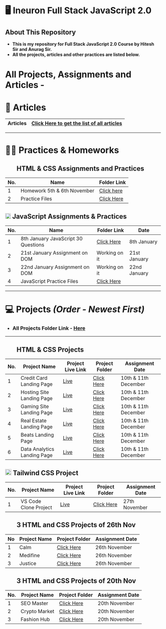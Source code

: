 # 🖥️ Ineuron Full Stack JavaScript 2.0


## About This Repository
- **This is my repository for Full Stack JavaScript 2.0 Course by Hitesh Sir and Anurag Sir.**
- **All the projects, articles and other practices are listed below.**

# All Projects, Assignments and Articles -

# 📝 Articles
| **Articles** 	| [Click Here to get the list of all articles](./All%20Articles/README.md) 	|
|----------	|--------------------------------------------------------------------------	|

<hr>

# 👨‍💻 Practices & Homeworks

## <img height="16px" src="https://www.w3.org/html/logo/badge/html5-badge-h-solo.png"><img height="16px" src="https://user-images.githubusercontent.com/110087385/210600757-c5cd4168-1913-4cb9-8c09-1d43f9a7565b.png"> HTML & CSS Assignments and Practices

| No. 	| **Name**                    	| **Folder Link**                                   	            |
|-----	|-----------------------------	|---------------------------------------------------------------	|
| 1   	| Homework 5th & 6th November 	| [Click here](./Assignments/5th%20%26%206th%20Nov%20homework/) 	|
| 2   	| Practice Files              	| [Click Here](./Other%20Practices/HTML%20%26%20CSS%20Practice/)  	|

## <img height="18px" src="https://user-images.githubusercontent.com/110087385/214230548-73bce776-1fc4-4373-bca2-29b1213e0062.jpg"> JavaScript Assignments & Practices

| No. 	| **Name**                            	| **Folder Link**                                                                            	| **Date**     	|
|-----	|-------------------------------------	|--------------------------------------------------------------------------------------------	|--------------	|
| 1   	| 8th January JavaScript 30 Questions 	| [Click Here](./Assignments/JavaScript%20Assignments/8th%20Jan%20JavaScript%20Assignments/) 	| 8th January 
| 2   	| 21st January Assignment on DOM      	| Working on it                                            	| 21st January 	|
| 3   	| 22nd January Assignment on DOM      	| Working on it                                            	| 22nd January 	|
| 4   	| JavaScript Practice Files           	| [Click Here](./Other%20Practices/JavaScript%20Practice/) 	|              	|

<hr>

# 💻 Projects *(Order - Newest First)*
- ### All Projects Folder Link - [Here](./All%20Projects/)
<hr>

## <img height="16px" src="https://www.w3.org/html/logo/badge/html5-badge-h-solo.png"><img height="16px" src="https://user-images.githubusercontent.com/110087385/210600757-c5cd4168-1913-4cb9-8c09-1d43f9a7565b.png"> HTML & CSS Projects

| No. 	| **Project Name** | **Project Live Link** | **Project Folder** | **Assignment Date**  	|
|-----	|-----------------------------	|-------------------------------------------------------	|----------------------------------------------------------------------	|----------------------	|
| 1   	| Credit Card Landing Page    	| [Live](https://harmonious-chimera-8e5272.netlify.app/) 	| [Click Here](./All%20Projects/4.%20Credit%20Card%20Landing%20Page/)  	| 10th & 11th December 	|
| 2   	| Hosting Site Landing Page   	| [Live](https://golden-cassata-eb391c.netlify.app/)     	| [Click Here](./All%20Projects/5.%20Hosting%20Site%20Landing%20Page/) 	| 10th & 11th December 	|
| 3   	| Gaming Site Landing Page    	| [Live](https://friendly-churros-11f90b.netlify.app/)   	| [Click Here](./All%20Projects/6.%20Gaming%20Site%20Landing%20Page/)  	| 10th & 11th December 	|
| 4   	| Real Estate Landing Page    	| [Live](https://bright-croissant-78fd8e.netlify.app/)      | [Click Here](./All%20Projects/7.%20Real%20Estate%20Landing%20Page/)   | 10th & 11th December 	|
| 5   	| Beats Landing Page          	| [Live](https://beatsaudiohq.netlify.app/)                 | [Click Here](./All%20Projects/8.%20Beats%20Landing%20Page/)           | 10th & 11th December 	|
| 6   	| Data Analytics Landing Page   | [Live](https://data-lab.netlify.app/)                     | [Click Here](./All%20Projects/9.%20Data%20Analytics%20Landing%20Page/)| 10th & 11th December 	|


## <img height="20px" src="https://user-images.githubusercontent.com/110087385/210603643-e581d4a4-9ecc-41a3-bf6a-e05bc6123496.png"> Tailwind CSS Project

| No. 	| **Project Name**      	| **Project Live Link**                                	| **Project Folder**                                                        	| Assignment Date 	|
|-----	|-----------------------	|------------------------------------------------------	|---------------------------------------------------------------------------	|-----------------	|
| 1   	| VS Code Clone Project 	| [Live](https://singular-duckanoo-feab3a.netlify.app) 	| [Click Here](./All%20Projects/3.Project%2027th%20Nov%20VS%20Code%20Clone) 	| 27th November   	|

## <img height="16px" src="https://www.w3.org/html/logo/badge/html5-badge-h-solo.png"><img height="16px" src="https://user-images.githubusercontent.com/110087385/210600757-c5cd4168-1913-4cb9-8c09-1d43f9a7565b.png"> 3 HTML and CSS Projects of 26th Nov

| No 	| **Project Name** 	| **Project Folder**                                                    	| **Assignment Date** 	|
|----	|------------------	|-----------------------------------------------------------------------	|---------------------	|
| 1  	| Calm             	| [Click Here](./All%20Projects/2.%20Project%2026th%20Nov/Project%201/) 	| 26th November       	|
| 2  	| Medifine         	| [Click Here](./All%20Projects/2.%20Project%2026th%20Nov/Project%202/) 	| 26th November       	|
| 3  	| Justice          	| [Click Here](./All%20Projects/2.%20Project%2026th%20Nov/Project%203/) 	| 26th November       	|


## <img height="16px" src="https://www.w3.org/html/logo/badge/html5-badge-h-solo.png"><img height="16px" src="https://user-images.githubusercontent.com/110087385/210600757-c5cd4168-1913-4cb9-8c09-1d43f9a7565b.png"> 3 HTML and CSS Projects of 20th Nov

| No. 	| **Project Name** 	| **Project Folder**                                                                  	| Assignment Date 	|
|-----	|------------------	|-------------------------------------------------------------------------------------	|-----------------	|
| 1   	| SEO Master       	| [Click Here](./All%20Projects/1.%20Project%2020th%20Nov/FSJS%202.0%20Project%2001/) 	| 20th November   	|
| 2   	| Crypto Market    	| [Click Here](./All%20Projects/1.%20Project%2020th%20Nov/FSJS%202.0%20Project%2002/) 	| 20th November   	|
| 3   	| Fashion Hub      	| [Click Here](./All%20Projects/1.%20Project%2020th%20Nov/FSJS%202.0%20Project%2003/) 	| 20th November   	|